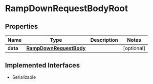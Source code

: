

# RampDownRequestBodyRoot


## Properties

Name | Type | Description | Notes
------------ | ------------- | ------------- | -------------
**data** | [**RampDownRequestBody**](RampDownRequestBody.md) |  |  [optional]


## Implemented Interfaces

* Serializable


